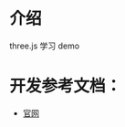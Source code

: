 # 介绍

three.js 学习 demo

# 开发参考文档：

-   [官网](https://threejs.org/docs/index.html#manual/en/introduction/Drawing-lines)
